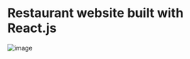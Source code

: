 # Restaurant website built with React.js

![image](https://github.com/deividcuello/react-restaurant/assets/112868702/4ce423b8-bfb4-4d5e-9e48-f3c1ea4fabe4)
